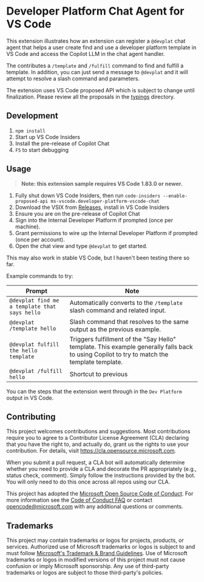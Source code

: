 # Developer Platform Chat Agent for VS Code

This extension illustrates how an extension can register a `@devplat` chat agent that helps a user create find and use a developer platform template in VS Code and access the Copilot LLM in the chat agent handler.

The contributes a `/template` and `/fulfill` command to find and fulfill a template. In addition, you can just send a message to `@devplat` and it will attempt to resolve a slash command and parameters.

The extension uses VS Code proposed API which is subject to change until finalization. Please review all the proposals in the [typings](./src/typings) directory.

## Development

1. `npm install`
2. Start up VS Code Insiders
3. Install the pre-release of Copilot Chat
4. `F5` to start debugging

## Usage

> **Note: this extension sample requires VS Code 1.83.0 or newer.**

1. Fully shut down VS Code Insiders, then run `code-insiders --enable-proposed-api ms-vscode.developer-platform-vscode-chat`
2. Download the VSIX from [Releases](https://github.com/microsoft/developer-platform-vscode-chat/releases), install in VS Code Insiders
3. Ensure you are on the pre-release of Copilot Chat
4. Sign into the Internal Developer Platform if prompted (once per machine).
5. Grant permissions to wire up the Internal Developer Platform if prompted (once per account).
6. Open the chat view and type `@devplat` to get started.

This may also work in stable VS Code, but I haven't been testing there so far.

Example commands to try:

| Prompt                                        | Note                                                                                                                                        |
| --------------------------------------------- | ------------------------------------------------------------------------------------------------------------------------------------------- |
| `@devplat find me a template that says hello` | Automatically converts to the `/template` slash command and related input.                                                                  |
| `@devplat /template hello`                    | Slash command that resolves to the same output as the previous example.                                                                     |
| `@devplat fulfill the hello template`         | Triggers fulfillment of the "Say Hello" template. This example generally falls back to using Copilot to try to match the template template. |
| `@devplat /fulfill hello`                     | Shortcut to previous                                                                                                                        |

You can the steps that the extension went through in the `Dev Platform` output in VS Code.

## Contributing

This project welcomes contributions and suggestions. Most contributions require you to agree to a
Contributor License Agreement (CLA) declaring that you have the right to, and actually do, grant us
the rights to use your contribution. For details, visit https://cla.opensource.microsoft.com.

When you submit a pull request, a CLA bot will automatically determine whether you need to provide
a CLA and decorate the PR appropriately (e.g., status check, comment). Simply follow the instructions
provided by the bot. You will only need to do this once across all repos using our CLA.

This project has adopted the [Microsoft Open Source Code of Conduct](https://opensource.microsoft.com/codeofconduct/).
For more information see the [Code of Conduct FAQ](https://opensource.microsoft.com/codeofconduct/faq/) or
contact [opencode@microsoft.com](mailto:opencode@microsoft.com) with any additional questions or comments.

## Trademarks

This project may contain trademarks or logos for projects, products, or services. Authorized use of Microsoft
trademarks or logos is subject to and must follow
[Microsoft's Trademark & Brand Guidelines](https://www.microsoft.com/en-us/legal/intellectualproperty/trademarks/usage/general).
Use of Microsoft trademarks or logos in modified versions of this project must not cause confusion or imply Microsoft sponsorship.
Any use of third-party trademarks or logos are subject to those third-party's policies.
